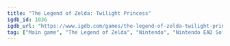 ```yaml
---
title: "The Legend of Zelda: Twilight Princess"
igdb_id: 1036
igdb_url: "https://www.igdb.com/games/the-legend-of-zelda-twilight-princess"
tag: ["Main game", "The Legend of Zelda", "Nintendo", "Nintendo EAD Software Development Group No.3", "Imagica DigitalScape", "Puzzle", "Role-playing (RPG)", "Adventure", "Single player", "Third person", "Action", "Fantasy"]
---
```

